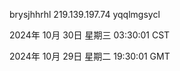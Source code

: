 brysjhhrhl 219.139.197.74 yqqlmgsycl

2024年 10月 30日 星期三 03:30:01 CST

2024年 10月 29日 星期二 19:30:01 GMT
